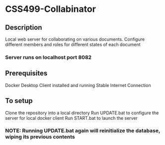 # CSS499-Collabinator
## Description
Local web server for collaborating on various documents.
Configure different members and roles for different states of each document
### Server runs on localhost port 8082
## Prerequisites 
Docker Desktop Client installed and running
Stable Internet Connection
## To setup
Clone the repository into a local directory
Run UPDATE.bat to configure the server for local docker client
Run START.bat to launch the server

### NOTE: Running UPDATE.bat again will reinitialize the database, wiping its previous contents
